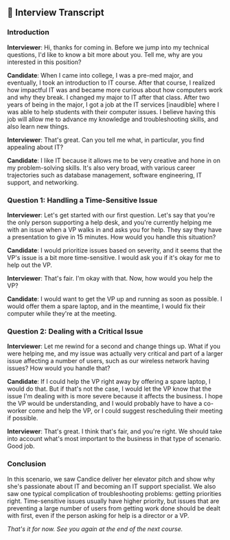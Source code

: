 ## 📝 Interview Transcript

### Introduction

**Interviewer**: Hi, thanks for coming in. Before we jump into my technical questions, I'd like to know a bit more about you. Tell me, why are you interested in this position?

**Candidate**: When I came into college, I was a pre-med major, and eventually, I took an introduction to IT course. After that course, I realized how impactful IT was and became more curious about how computers work and why they break. I changed my major to IT after that class. After two years of being in the major, I got a job at the IT services [inaudible] where I was able to help students with their computer issues. I believe having this job will allow me to advance my knowledge and troubleshooting skills, and also learn new things.

**Interviewer**: That's great. Can you tell me what, in particular, you find appealing about IT?

**Candidate**: I like IT because it allows me to be very creative and hone in on my problem-solving skills. It's also very broad, with various career trajectories such as database management, software engineering, IT support, and networking.

### Question 1: Handling a Time-Sensitive Issue

**Interviewer**: Let's get started with our first question. Let's say that you're the only person supporting a help desk, and you're currently helping me with an issue when a VP walks in and asks you for help. They say they have a presentation to give in 15 minutes. How would you handle this situation?

**Candidate**: I would prioritize issues based on severity, and it seems that the VP's issue is a bit more time-sensitive. I would ask you if it's okay for me to help out the VP.

**Interviewer**: That's fair. I'm okay with that. Now, how would you help the VP?

**Candidate**: I would want to get the VP up and running as soon as possible. I would offer them a spare laptop, and in the meantime, I would fix their computer while they're at the meeting.

### Question 2: Dealing with a Critical Issue

**Interviewer**: Let me rewind for a second and change things up. What if you were helping me, and my issue was actually very critical and part of a larger issue affecting a number of users, such as our wireless network having issues? How would you handle that?

**Candidate**: If I could help the VP right away by offering a spare laptop, I would do that. But if that's not the case, I would let the VP know that the issue I'm dealing with is more severe because it affects the business. I hope the VP would be understanding, and I would probably have to have a co-worker come and help the VP, or I could suggest rescheduling their meeting if possible.

**Interviewer**: That's great. I think that's fair, and you're right. We should take into account what's most important to the business in that type of scenario. Good job.

### Conclusion

In this scenario, we saw Candice deliver her elevator pitch and show why she's passionate about IT and becoming an IT support specialist. We also saw one typical complication of troubleshooting problems: getting priorities right. Time-sensitive issues usually have higher priority, but issues that are preventing a large number of users from getting work done should be dealt with first, even if the person asking for help is a director or a VP.

_That's it for now. See you again at the end of the next course._